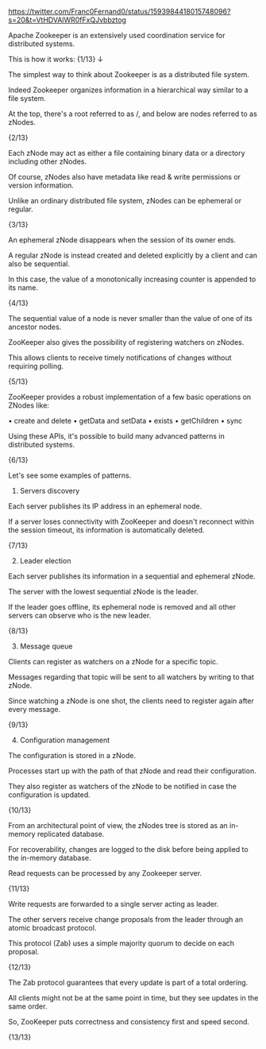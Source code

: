 https://twitter.com/Franc0Fernand0/status/1593984418015748096?s=20&t=VtHDVAlWR0fFxQJvbbztog

Apache Zookeeper is an extensively used coordination service for distributed systems.

This is how it works: {1/13} ↓

The simplest way to think about Zookeeper is as a distributed file system.

Indeed Zookeeper organizes information in a hierarchical way similar to a file system.

At the top, there's a root referred to as /, and below are nodes referred to as zNodes.

{2/13}

Each zNode may act as either a file containing binary data or a directory including other zNodes.

Of course, zNodes also have metadata like read & write permissions or version information.

Unlike an ordinary distributed file system, zNodes can be ephemeral or regular.

{3/13}

An ephemeral zNode disappears when the session of its owner ends.

A regular zNode is instead created and deleted explicitly by a client and can also be sequential.

In this case, the value of a monotonically increasing counter is appended to its name.

{4/13}

The sequential value of a node is never smaller than the value of one of its ancestor nodes.

ZooKeeper also gives the possibility of registering watchers on zNodes.

This allows clients to receive timely notifications of changes without requiring polling.

{5/13}

ZooKeeper provides a robust implementation of a few basic operations on ZNodes like:

• create and delete
• getData and setData
• exists
• getChildren
• sync

Using these APIs, it's possible to build many advanced patterns in distributed systems.

{6/13}

Let's see some examples of patterns.

1. Servers discovery

Each server publishes its IP address in an ephemeral node.

If a server loses connectivity with ZooKeeper and doesn't reconnect within the session timeout, its information is automatically deleted.

{7/13}

2.  Leader election

Each server publishes its information in a sequential and ephemeral zNode.

The server with the lowest sequential zNode is the leader.

If the leader goes offline, its ephemeral node is removed and all other servers can observe who is the new leader.

{8/13}

3. Message queue

Clients can register as watchers on a zNode for a specific topic.

Messages regarding that topic will be sent to all watchers by writing to that zNode.

Since watching a zNode is one shot, the clients need to register again after every message.

{9/13}

4. Configuration management

The configuration is stored in a zNode.

Processes start up with the path of that zNode and read their configuration. 

They also register as watchers of the zNode to be notified in case the configuration is updated.

{10/13}

From an architectural point of view, the zNodes tree is stored as an in-memory replicated database.

For recoverability, changes are logged to the disk before being applied to the in-memory database.

Read requests can be processed by any Zookeeper server.

{11/13}

Write requests are forwarded to a single server acting as leader.

The other servers receive change proposals from the leader through an atomic broadcast protocol.

This protocol (Zab) uses a simple majority quorum to decide on each proposal.

{12/13}

The Zab protocol guarantees that every update is part of a total ordering. 

All clients might not be at the same point in time, but they see updates in the same order.

So, ZooKeeper puts correctness and consistency first and speed second.

{13/13}


